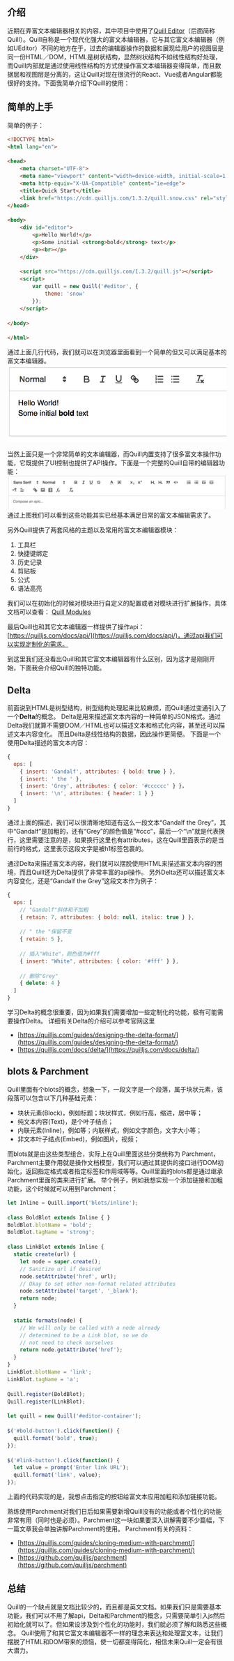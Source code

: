 ## 介绍
近期在弄富文本编辑器相关的内容，其中项目中使用了[Quill Editor](https://quilljs.com)（后面简称Quill）。Quill自称是一个现代化强大的富文本编辑器，它与其它富文本编辑器（例如UEditor）不同的地方在于，过去的编辑器操作的数据和展现给用户的视图层是同一份HTML／DOM，HTML是树状结构，显然树状结构不如线性结构好处理，而Quill内部就是通过使用线性结构的方式使操作富文本编辑器变得简单，而且数据层和视图层是分离的，这让Quill对现在很流行的React、Vue或者Angular都能很好的支持。下面我简单介绍下Quill的使用：
<!--more-->

## 简单的上手
简单的例子：
``` html
<!DOCTYPE html>
<html lang="en">

<head>
    <meta charset="UTF-8">
    <meta name="viewport" content="width=device-width, initial-scale=1.0">
    <meta http-equiv="X-UA-Compatible" content="ie=edge">
    <title>Quick Start</title>
    <link href="https://cdn.quilljs.com/1.3.2/quill.snow.css" rel="stylesheet">
</head>

<body>
    <div id="editor">
        <p>Hello World!</p>
        <p>Some initial <strong>bold</strong> text</p>
        <p><br></p>
    </div>

    <script src="https://cdn.quilljs.com/1.3.2/quill.js"></script>
    <script>
        var quill = new Quill('#editor', {
            theme: 'snow'
        });
    </script>

</body>

</html>
```

通过上面几行代码，我们就可以在浏览器里面看到一个简单的但又可以满足基本的富文本编辑器。
<img src="./quill-editor/quick-start.png" alt="">

当然上面只是一个非常简单的文本编辑器，而Quill内置支持了很多富文本操作功能，它既提供了UI控制也提供了API操作。下面是一个完整的Quill自带的编辑器功能：
<img src="./quill-editor/formats.png" alt="">
通过上图我们可以看到这些功能其实已经基本满足日常的富文本编辑需求了。

另外Quill提供了两套风格的主题以及常用的富文本编辑器模块：
1. 工具栏
2. 快捷键绑定
3. 历史记录
4. 剪贴板
5. 公式
6. 语法高亮

我们可以在初始化的时候对模块进行自定义的配置或者对模块进行扩展操作，具体文档可以查看：
[Quill Modules](https://quilljs.com/docs/modules/)

最后Quill也和其它文本编辑器一样提供了操作api：
[https://quilljs.com/docs/api/](https://quilljs.com/docs/api/)，通过api我们可以实现定制化的需求。

到这里我们还没看出Quill和其它富文本编辑器有什么区别，因为这才是刚刚开始，下面我会介绍Quill的独特功能。

## Delta
前面说到HTML是树型结构，树型结构处理起来比较麻烦，而Quill通过变通引入了一个**Delta**的概念。
Delta是用来描述富文本内容的一种简单的JSON格式。通过Delta我们就算不需要DOM／HTML也可以描述文本和格式化内容，甚至还可以描述文本内容变化。
而且Delta是线性结构的数据，因此操作更简便。
下面是一个使用Delta描述的富文本内容：
``` javascript
{
  ops: [
    { insert: 'Gandalf', attributes: { bold: true } },
    { insert: ' the ' },
    { insert: 'Grey', attributes: { color: '#cccccc' } }，
    { insert: '\n', attributes: { header: 1 } }
  ]
}
```
通过上面的描述，我们可以很清晰地知道有这么一段文本“Gandalf the Grey”，其中“Gandalf”是加粗的，还有“Grey”的颜色值是“#ccc”，最后一个“\n”就是代表换行，这里需要注意的是，如果换行这里也有attributes，这在Quill里面表示的是当前行的格式，这里表示这段文字是被h1标签包裹的。

通过Delta来描述富文本内容，我们就可以摆脱使用HTML来描述富文本内容的困境，而且Quill还为Delta提供了非常丰富的api操作。
另外Delta还可以描述富文本内容变化，还是“Gandalf the Grey”这段文本作为例子：
``` javascript
{
  ops: [
    // "Gandalf"斜体和不加粗
    { retain: 7, attributes: { bold: null, italic: true } },

    // " the "保留不变
    { retain: 5 },

    // 插入"White"，颜色值为#fff
    { insert: "White", attributes: { color: '#fff' } },

    // 删除"Grey"
    { delete: 4 }
  ]
}
```
学习Delta的概念很重要，因为如果我们需要增加一些定制化的功能，极有可能需要操作Delta。
详细有关Delta的介绍可以参考官网这里
- [https://quilljs.com/guides/designing-the-delta-format/](https://quilljs.com/guides/designing-the-delta-format/)
- [https://quilljs.com/docs/delta/](https://quilljs.com/docs/delta/)

## blots & Parchment
Quill里面有个blots的概念，想象一下，一段文字是一个段落，属于块状元素，该段落可以包含以下几种基础元素：
- 块状元素(Block)，例如标题；块状样式，例如行高，缩进，居中等；
- 纯文本内容(Text)，是个叶子结点；
- 内联元素(Inline)，例如<b></b><i></i>等；内联样式，例如文字颜色，文字大小等；
- 非文本叶子结点(Embed)，例如图片，视频；

而blots就是由这些类型组合，实际上在Quill里面这些分类统称为 Parchment，
Parchment主要作用就是操作文档模型，我们可以通过其提供的接口进行DOM初始化，返回指定格式或者指定标签和作用域等等。Quill里面的blots都是通过继承Parchment里面的类来进行扩展。
举个例子，例如我想实现一个添加链接和加粗功能，这个时候就可以用到Parchment：
``` javascript
let Inline = Quill.import('blots/inline');

class BoldBlot extends Inline { }
BoldBlot.blotName = 'bold';
BoldBlot.tagName = 'strong';

class LinkBlot extends Inline {
  static create(url) {
    let node = super.create();
    // Sanitize url if desired
    node.setAttribute('href', url);
    // Okay to set other non-format related attributes
    node.setAttribute('target', '_blank');
    return node;
  }
  
  static formats(node) {
    // We will only be called with a node already
    // determined to be a Link blot, so we do
    // not need to check ourselves
    return node.getAttribute('href');
  }
}
LinkBlot.blotName = 'link';
LinkBlot.tagName = 'a';

Quill.register(BoldBlot);
Quill.register(LinkBlot);

let quill = new Quill('#editor-container');

$('#bold-button').click(function() {
  quill.format('bold', true);
});

$('#link-button').click(function() {
  let value = prompt('Enter link URL');
  quill.format('link', value);
});
```
上面的代码实现的是，我想点击指定的按钮给富文本应用加粗和添加链接功能。

熟练使用Parchment对我们日后如果需要新增Quill没有的功能或者个性化的功能非常有用（同时也是必须）。Parchment这一块如果要深入讲解需要不少篇幅，下一篇文章我会单独讲解Parchment的使用。
Parchment有关的资料：
- [https://quilljs.com/guides/cloning-medium-with-parchment/](https://quilljs.com/guides/cloning-medium-with-parchment/)
- [https://github.com/quilljs/parchment](https://github.com/quilljs/parchment)

## 总结
Quill的一个缺点就是文档比较少的，而且都是英文文档。如果我们只是需要基本功能，我们可以不用了解api，Delta和Parchment的概念，只需要简单引入js然后初始化就可以了。但如果设涉及到个性化的功能时，我们就必须了解和熟悉这些概念。
Quill使用了和其它富文本编辑器不一样的理念来表达和处理富文本，让我们摆脱了HTML和DOM带来的烦恼，使一切都变得简化，相信未来Quill一定会有很大潜力。
